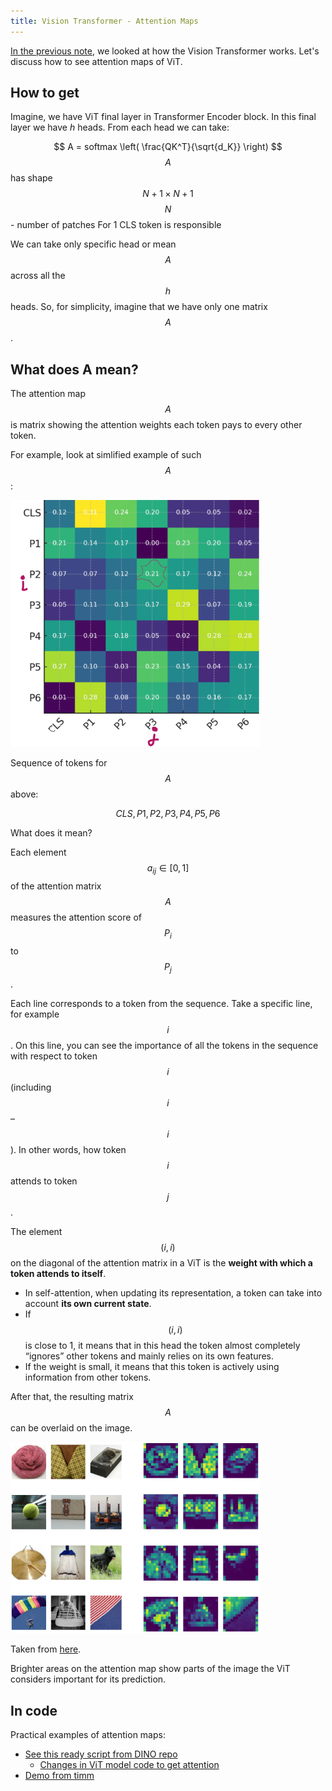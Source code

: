 ```yaml
---
title: Vision Transformer - Attention Maps
---
```

[In the previous note](vit.md), we looked at how the Vision Transformer works. Let's discuss how to see attention maps of ViT.

## How to get

Imagine, we have ViT final layer in Transformer Encoder block. In this final layer we have $h$ heads. From each head we can take:


$$
A = softmax \left( \frac{QK^T}{\sqrt{d_K}} \right)
$$
$$A$$ has shape $$N+1 \; \times \; N+1$$
$$N$$ - number of patches
For 1 CLS token is responsible

We can take only specific head or mean $$A$$ across all the $$h$$ heads. So, for simplicity, imagine that we have only one matrix $$A$$.

## What does A mean?

The attention map $$A$$ is matrix showing the attention weights each token pays to every other token.

For example, look at simlified example of such $$A$$:

<img src="attention_maps/1.png" alt="diagram" width="400">

Sequence of tokens for $$A$$ above:

$$
CLS, P1, P2, P3, P4, P5, P6
$$

What does it mean?

Each element $$a_{ij} \in [0, 1]$$ of the attention matrix $$A$$ measures the attention score of $$P_i$$ to $$P_j$$.

Each line corresponds to a token from the sequence. Take a specific line, for example $$i$$. On this line, you can see the importance of all the tokens in the sequence with respect to token $$i$$ (including $$i$$–$$i$$). In other words, how token $$i$$ attends to token $$j$$.

The element $$(i, i)$$ on the diagonal of the attention matrix in a ViT is the **weight with which a token attends to itself**.
- In self-attention, when updating its representation, a token can take into account **its own current state**.
- If $$(i,i)$$ is close to 1, it means that in this head the token almost completely “ignores” other tokens and mainly relies on its own features.
- If the weight is small, it means that this token is actively using information from other tokens.

After that, the resulting matrix $$A$$ can be overlaid on the image.

<img src="attention_maps/2.png" alt="diagram" width="400">

Taken from [here](https://arxiv.org/pdf/2106.01548).

Brighter areas on the attention map show parts of the image the ViT considers important for its prediction.

## In code

Practical examples of attention maps:
- [See this ready script from DINO repo](https://github.com/facebookresearch/dino/blob/main/visualize_attention.py)
	- [Changes in ViT model code to get attention](https://github.com/facebookresearch/dino/blob/main/vision_transformer.py#L216)
- [Demo from timm](https://huggingface.co/spaces/timm/timmAttentionViz)
